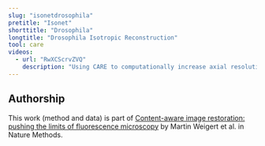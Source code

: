 ```yaml
---
slug: "isonetdrosophila"
pretitle: "Isonet"
shorttitle: "Drosophila"
longtitle: "Drosophila Isotropic Reconstruction"
tool: care
videos:
  - url: "RwXCScrvZVQ"
    description: "Using CARE to computationally increase axial resolution of imaged fruit fly embryos to de-facto isometric resolution."
---
```


## Authorship

This work (method and data) is part of [Content-aware image restoration: pushing the limits of fluorescence microscopy](http://dx.doi.org/10.1038/s41592-018-0216-7) by Martin Weigert et al. in Nature Methods. 
